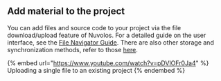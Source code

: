 ## Add material to the project

You can add files and source code to your project via the file download/upload feature of Nuvolos. For a detailed guide on the user interface, see the [File Navigator Guide](../../features/file-system-and-storage/file-navigator.md). There are also other storage and synchronization methods, refer to those [here](../../features/file-system-and-storage/).

{% embed url="https://www.youtube.com/watch?v=pDVlOFr0Ja4" %}
Uploading a single file to an existing project
{% endembed %}
